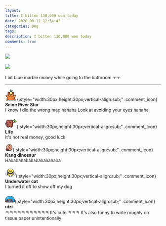 ```yaml
---
layout: 
title: I bitten 130,000 won today
date: 2020-09-11 12:54:42
categories: Dog
tags: 
description: I bitten 130,000 won today
comments: true
---
```


![](https://blog.kakaocdn.net/dn/FL6at/btqH3zms9sf/up7r0xWJtlSJWrMPtU5kp1/img.jpg)

![](https://blog.kakaocdn.net/dn/c7Fles/btqIasmhN5G/xLhU2dFvdpiz0xwIyUt4ek/img.jpg)

I bit blue marble money while going to the bathroom ㅜㅜ

* * *

![comment](/assets/character/bird.png){:style="width:30px;height:30px;vertical-align:sub;" .comment_icon} **Seine River Star**  
I know I did the wrong map hahaha Look at avoiding your eyes hahaha   
  
![comment](/assets/character/trunk.png){:style="width:30px;height:30px;vertical-align:sub;" .comment_icon} **Life**  
It's not real money, good luck   
  
![comment](/assets/character/snail.png){:style="width:30px;height:30px;vertical-align:sub;" .comment_icon} **Kang dinosaur**  
Hahahahahahahahahahaha   
  
![comment](/assets/character/bee.png){:style="width:30px;height:30px;vertical-align:sub;" .comment_icon} **Underwater cat**  
I turned it off to show off my dog   
  
![comment](/assets/character/turtle.png){:style="width:30px;height:30px;vertical-align:sub;" .comment_icon} **uizi**  
ㅋㅋㅋㅋㅋㅋㅋㅋㅋㅋㅋ It's cute ㅋㅋㅋ It's also funny to write roughly on tissue paper unintentionally   
  

